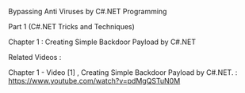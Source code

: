 Bypassing Anti Viruses by C#.NET Programming

Part 1 (C#.NET Tricks and Techniques)

Chapter 1 : Creating Simple Backdoor Payload by C#.NET

Related Videos :

Chapter 1 - Video [1] , Creating Simple Backdoor Payload by C#.NET. : https://www.youtube.com/watch?v=pdMgQSTuN0M

